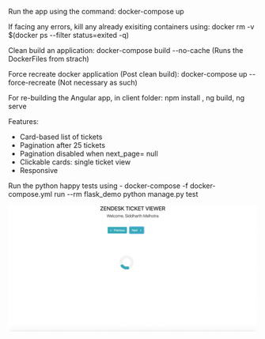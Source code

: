Run the app using the command: docker-compose up

If facing any errors, kill any already exisiting containers using: docker rm -v $(docker ps --filter status=exited -q)

Clean build an application: docker-compose build --no-cache (Runs the DockerFiles from strach)

Force recreate docker application (Post clean build): docker-compose up --force-recreate (Not necessary as such)

For re-building the Angular app, in client folder: npm install , ng build, ng serve

Features:

- Card-based list of tickets
- Pagination after 25 tickets
- Pagination disabled when next_page= null
- Clickable cards: single ticket view
- Responsive

Run the python happy tests using - docker-compose -f docker-compose.yml run --rm flask_demo python manage.py test

![](https://github.com/SiddharthMalhotra/docker-flask-angular/blob/master/zd.gif)
